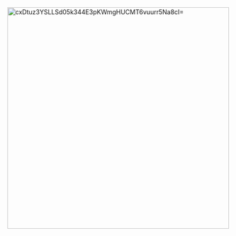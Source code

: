 <img width="500" alt="cxDtuz3YSLLSd05k344E3pKWmgHUCMT6vuurr5Na8cI=" src="https://github.com/muhakbarhamid21/google-ai-learning-flow/assets/72149133/f320d328-bd40-41c6-9c86-10303b882169">
